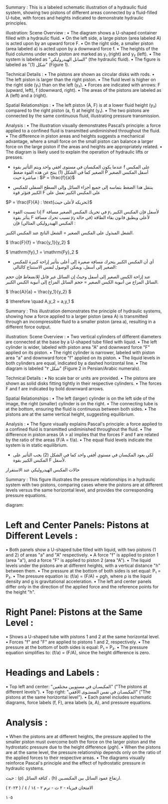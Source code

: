 Summary : This is a labeled schematic illustration of a hydraulic fluid system, showing two pistons of different areas connected by a fluid-filled U-tube, with forces and heights indicated to demonstrate hydraulic principles.

illustration:
Scene Overview :
  • The diagram shows a U-shaped container filled with a hydraulic fluid.
  • On the left side, a large piston (area labeled A) is acted upon by an upward force F.
  • On the right side, a smaller piston (area labeled a) is acted upon by a downward force f.
  • The heights of the fluid columns under each piston are marked as y₁ (right) and y₂ (left).
  • The system is labeled as "السانل الهيدروليكي" (the hydraulic fluid).
  • The figure is labeled as "شكل (1)" (Figure 1).

Technical Details :
  • The pistons are shown as circular disks with rods.
  • The left piston is larger than the right piston.
  • The fluid level is higher on the right side (y₁) than on the left (y₂).
  • Forces are indicated with arrows: F (upward, left), f (downward, right).
  • The areas of the pistons are labeled as A (left) and a (right).

Spatial Relationships :
  • The left piston (A, F) is at a lower fluid height (y₂) compared to the right piston (a, f) at height (y₁).
  • The two pistons are connected by the same continuous fluid, illustrating pressure transmission.

Analysis :
  • The illustration visually demonstrates Pascal’s principle: a force applied to a confined fluid is transmitted undiminished throughout the fluid.
  • The difference in piston areas and heights suggests a mechanical advantage, where a small force on the small piston can balance a larger force on the large piston if the areas and heights are appropriately related.
  • The diagram is likely used to explain the operation of hydraulic lifts or presses. <!-- figure, from page 0 (l=0.064,t=0.061,r=0.415,b=0.252), with ID 72803bfa-95d1-4ac9-b3fe-fd2b98040995 -->

- عندما يكون المكبسان في مستوى افقي واحد ويتم التأثير بقوة f على المكبس الصغير كما في الشكل (1) ينتج عن هذه القوة ضغط P أسفل المكبس الصغير مباشرة حيث : $P = \frac{f}{a}$ <!-- text, from page 0 (l=0.333,t=0.096,r=0.956,b=0.176), with ID ad16dcf5-08b9-409b-a327-fc4f365a3108 -->

- ينتقل هذا الضغط بتماسه إلى جميع أجزاء السائل وإلى السطح السفلى للمكبس الكبير فتؤثر قوة F على المكبس الكبير تعمل على <!-- text, from page 0 (l=0.334,t=0.179,r=0.872,b=0.229), with ID b8041756-11c8-40b2-b88f-02f706195c96 -->

$P = \frac{F}{A} : \text{تحريكه لأعلى حيث}$ <!-- text, from page 0 (l=0.624,t=0.232,r=0.861,b=0.262), with ID 910aa2e6-4a05-47ae-ace2-5443d46ab32b -->

- إذا تسببت القوة F في تحريك المكبس الصغير مسافة 𝑦₁ لأسفل فإن المكبس الكبير يتأثر بقوة F تسبب تحرك مسافة 𝑦₂ لأعلى ويطبق قانون بقاء الطاقة (في حالة المكبس الهيدروليكي المثالي) فإن :

الشغل المبذول على المكبس الصغير = الشغل الناتج عند المكبس الكبير. <!-- text, from page 0 (l=0.066,t=0.265,r=0.871,b=0.336), with ID e1be7889-8b0d-4fa6-8ad6-8ef53e27c8b0 -->

$ \frac{F}{f} = \frac{y_1}{y_2} $ <!-- text, from page 0 (l=0.630,t=0.340,r=0.770,b=0.391), with ID 50fb6de5-0202-46ea-bdfd-e23c40b93304 -->

$ \mathrm{fy}_1 = \mathrm{Fy}_2 $ <!-- text, from page 0 (l=0.314,t=0.338,r=0.465,b=0.392), with ID 6402d5b3-4904-41c6-b494-0e00871ea247 -->

- أي أن المكبس الكبير يتحرك مسافة صغيرة إلى أعلى بتأثير إزاحة كبيرة للمكبس الصغير إلى أسفل، ويمكن الوصول لنفس الاستنتاج كالتالي: <!-- text, from page 0 (l=0.063,t=0.391,r=0.874,b=0.440), with ID 4ad184e0-9077-4198-a932-2e9cdb71160b -->

عند إزاحة الكبس الصغير إلى أسفل وحيثُ إن السائل غير قابل للانضغاط فإن حجم السائل المزاح من أنبوبة الكبس الصغير = حجم السائل المزاح إلى أنبوبة الكبس الكبير. <!-- text, from page 0 (l=0.065,t=0.440,r=0.862,b=0.487), with ID efa47e98-dbf1-4952-8d67-4687f6c029f6 -->

$ \frac{A}{a} = \frac{y_1}{y_2} $ <!-- text, from page 0 (l=0.631,t=0.489,r=0.772,b=0.544), with ID 7113687b-bc31-4ee1-b195-ea5f754b8a15 -->

$ \therefore \quad A\,y_2 = a\,y_1 $ <!-- text, from page 0 (l=0.319,t=0.489,r=0.489,b=0.543), with ID 2d97ee3e-46c5-4cb8-af64-d23987418283 -->

Summary : This illustration demonstrates the principle of hydraulic systems, showing how a force applied to a larger piston (area A) is transmitted through an incompressible fluid to a smaller piston (area a), resulting in a different force output.

illustration:
Scene Overview :
  • Two vertical cylinders of different diameters are connected at the base by a U-shaped tube filled with liquid.
  • The left cylinder is wider, labeled with piston area "A" and downward force "F" applied on its piston.
  • The right cylinder is narrower, labeled with piston area "a" and downward force "f" applied on its piston.
  • The liquid levels in both cylinders are equal, indicated by a dashed horizontal line.
  • The diagram is labeled "شكل ۲" (Figure 2 in Persian/Arabic numerals).

Technical Details :
  • No scale bar or units are provided.
  • The pistons are shown as solid disks fitting tightly in their respective cylinders.
  • The forces F and f are indicated by bold downward arrows.

Spatial Relationships :
  • The left (larger) cylinder is on the left side of the image, the right (smaller) cylinder is on the right.
  • The connecting tube is at the bottom, ensuring the fluid is continuous between both sides.
  • The pistons are at the same vertical height, suggesting equilibrium.

Analysis :
  • The figure visually explains Pascal's principle: a force applied to a confined fluid is transmitted undiminished throughout the fluid.
  • The difference in piston areas (A > a) implies that the forces F and f are related by the ratio of the areas (F/A = f/a).
  • The equal fluid levels indicate the system is in static equilibrium. <!-- figure, from page 0 (l=0.062,t=0.472,r=0.278,b=0.611), with ID 9557dd18-d16f-4cc6-9243-e293c8318f94 -->

- لكي يعود المكبسان في مستوي أفقي واحد كما في الشكل (2) يجب التأثير على المكبس الكبير بقوة F لأسفل. <!-- text, from page 0 (l=0.315,t=0.547,r=0.874,b=0.594), with ID 95dc4aca-adf7-4983-9429-5685bc7c8662 -->

حالات المكبس الهيدروليكي عند الاستقرار <!-- text, from page 0 (l=0.531,t=0.608,r=0.929,b=0.647), with ID 5f7e5e67-a888-4616-9f68-1cb7b4d11d71 -->

Summary : This figure illustrates the pressure relationships in a hydraulic system with two pistons, comparing cases where the pistons are at different levels versus the same horizontal level, and provides the corresponding pressure equations.

diagram:
# Left and Center Panels: Pistons at Different Levels :
  • Both panels show a U-shaped tube filled with liquid, with two pistons (1 and 2) of areas "a" and "A" respectively.
  • A force "f" is applied to piston 1 (area "a"), and a force "F" is applied to piston 2 (area "A").
  • The liquid levels under the pistons are at different heights, with a vertical distance "h" between them.
  • The pressure at the bottom of both sides is set equal: P₁ = P₂.
  • The pressure equation is: (f/a) = (F/A) + ρgh, where ρ is the liquid density and g is gravitational acceleration.
  • The left and center panels differ only in the direction of the applied force and the reference points for the height "h".

# Right Panel: Pistons at the Same Level :
  • Shows a U-shaped tube with pistons 1 and 2 at the same horizontal level.
  • Forces "f" and "F" are applied to pistons 1 and 2, respectively.
  • The pressure at the bottom of both sides is equal: P₁ = P₂.
  • The pressure equation simplifies to: (f/a) = (F/A), since the height difference is zero.

# Headings and Labels :
  • Top left and center: "المكبسـان في مستويين مختلفين" ("The pistons at different levels").
  • Top right: "المكبسـان في نفس المستـوى الأفقي" ("The pistons at the same horizontal level").
  • Each panel includes schematic diagrams, force labels (f, F), area labels (a, A), and pressure equations.

# Analysis :
  • When the pistons are at different heights, the pressure applied to the smaller piston must overcome both the force on the larger piston and the hydrostatic pressure due to the height difference (ρgh).
  • When the pistons are at the same level, the pressure relationship depends only on the ratio of the applied forces to their respective areas.
  • The diagrams visually reinforce Pascal's principle and the effect of hydrostatic pressure in hydraulic systems. <!-- figure, from page 0 (l=0.108,t=0.651,r=0.888,b=0.892), with ID f3310b46-380a-4486-8652-e4385637bc79 -->

حيث : (ρ) كثافة السائل ، (h) ارتفاع عمود السائل بين المكبسـين. <!-- text, from page 0 (l=0.389,t=0.898,r=0.895,b=0.924), with ID 5a98ef47-43cc-4856-993c-16b007fa1b92 -->

الامتحان فيزياء - ٢ ث - ترم ٢ - ١٤ / ٤ / ( ٢٠٢٣ )

١٠٥ <!-- text, from page 0 (l=0.068,t=0.932,r=0.406,b=0.964), with ID 7bd6a8d1-46cd-4f0e-8454-57ebeb08bb85 -->